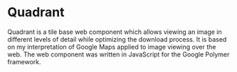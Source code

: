 # Quadrant
Quadrant is a tile base web component which allows viewing an image in different levels of detail while optimizing the download process.
It is based on my interpretation of Google Maps applied to image viewing over the web.
The web component was written in JavaScript for the Google Polymer framework.